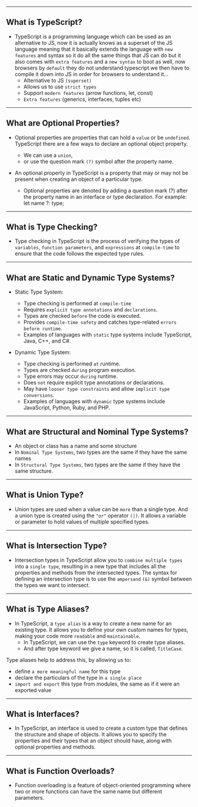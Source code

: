 - - - - - 
## What is TypeScript? 
- TypeScript is a programming language which can be used as an alternative to JS, now it is actually knows as a superset of the JS language meaning that it basically extends the language with `new features` and syntax so it do all the same things that JS can do but it also comes with `extra features` and a `new syntax` to boot as well, now browsers by `default` they do not understand typescript we then have to compile it down into JS in order for browsers to understand it...
   - Alternative to JS `(superset)`
   - Allows us to use `strict types`
   - Support `modern features` (arrow functions, let, const)
   - `Extra features` (generics, interfaces, tuples etc)

- - - - - 

## What are Optional Properties?
- Optional properties are properties that can hold a `value` or be `undefined`.
  TypeScript there are a few ways to declare an optional object property.
    - We can use a `union`,
    - or use the question mark `(?)` symbol after the property name.
 
- An optional property in TypeScript is a property that may or may not be present when creating an object of a particular type.
    - Optional properties are denoted by adding a question mark (?) after the property name in an interface or type declaration. For example: let name ?: type;

- - - - - 

## What is Type Checking?
- Type checking in TypeScript is the process of verifying the types of `variables`, `function parameters`, and `expressions` at `compile-time` to ensure that the code follows the expected type rules.

- - - - - 

## What are Static and Dynamic Type Systems?

- Static Type System:
  - Type checking is performed at `compile-time`
  - Requires `explicit type annotations` and `declarations`.
  - Types are checked `before` the code is executed.
  - Provides `compile-time safety` and catches type-related `errors before runtime`.
  - Examples of languages with `static` type systems include TypeScript, Java, C++, and C#.

- Dynamic Type System:
  - Type checking is performed `at` runtime.
  - Types are checked `during` program execution.
  - Type errors may occur `during` runtime.
  - Does `not` require explicit type annotations or declarations.
  - May have `looser type constraints` and allow `implicit type conversions`.
  - Examples of languages with `dynamic` type systems include JavaScript, Python, Ruby, and PHP.

- - - - - 

## What are Structural and Nominal Type Systems?
  - An object or class has a name and some structure
  - In `Nominal Type Systems`, two types are the same if they have the same names
  - In `Structural Type Systems`,  two types are the same if they have the same structure.

- - - - - 

## What is Union Type?
- Union types are used when a value can be `more` than a single type. And a union type is created using the `"or"` operator `(|)`. It allows a variable or parameter to hold values of multiple specified types.

- - - - - 

## What is Intersection Type? 
- Intersection types in TypeScript allow you to `combine multiple types` into a `single type`, resulting in a new type that includes all the properties and methods from the intersected types. The syntax for defining an intersection type is to use the `ampersand` `(&)` symbol between the types we want to intersect.
  
- - - - - 

## What is Type Aliases?
- In TypeScript, a `type alias` is a way to create a new name for an existing type. It allows you to define your own custom names for types, making your code more `readable` and `maintainable`.
   - In TypeScript, we can use the `type` keyword to create type aliases.
   - And after type keyword we give a name, so it is called, `TitleCase`.

Type aliases help to address this, by allowing us to:
- define `a more meaningful name` for this type
- declare the particulars of the type in `a single place`
- `import and export` this type from modules, the same as if it were an exported value

- - - - -

## What is Interfaces? 
- In TypeScript, an interface is used to create a custom type that defines the structure and shape of objects. It allows you to specify the properties and their types that an object should have, along with optional properties and methods.

- - - - - 

## What is Function Overloads?

- Function overloading is a feature of object-oriented programming where two or more functions can have the same name but different parameters. 
